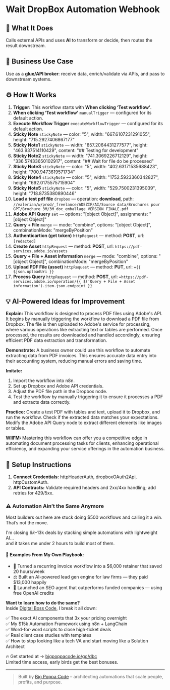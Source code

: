 # Wait DropBox Automation Webhook
## 🚀 What It Does
Calls external APIs and uses **AI** to transform or decide, then routes the result downstream.

## 💼 Business Use Case
Use as a **glue/API broker**: receive data, enrich/validate via APIs, and pass to downstream systems.

## ⚙️ How It Works
1. **Trigger:** This workflow starts with **When clicking ‘Test workflow’**.
2. **When clicking ‘Test workflow’** `manualTrigger` — configured for its default action.
3. **Execute Workflow Trigger** `executeWorkflowTrigger` — configured for its default action.
4. **Sticky Note** `stickyNote` — color: "5", width: "667.6107231291055", height: "715.2927406867177"
5. **Sticky Note1** `stickyNote` — width: "857.2064431277577", height: "463.937514110429", content: "## Testing for development"
6. **Sticky Note2** `stickyNote` — width: "741.3069226712129", height: "336.57433650102917", content: "## Wait for file do be processed"
7. **Sticky Note3** `stickyNote` — color: "5", width: "402.63171535688423", height: "700.9473619571734"
8. **Sticky Note4** `stickyNote` — color: "5", width: "1752.5923360342827", height: "692.0175575715904"
9. **Sticky Note5** `stickyNote` — color: "5", width: "529.7500231395039", height: "718.8735380890446"
10. **Load a test pdf file** `dropbox` — operation: **download**, path: `//valerian/w/prod/_freelance/ADEZIF/AI/Source data/Brochures pour GPT/Brochure 3M/3M_doc_emballage VERSION FINALE.pdf`
11. **Adobe API Query** `set` — options: "[object Object]", assignments: "[object Object]"
12. **Query + File** `merge` — mode: "combine", options: "[object Object]", combinationMode: "mergeByPosition"
13. **Authenticartion (get token)** `httpRequest` — method: **POST**, url: `[redacted]`
14. **Create Asset** `httpRequest` — method: **POST**, url: `https://pdf-services.adobe.io/assets`
15. **Query + File + Asset information** `merge` — mode: "combine", options: "[object Object]", combinationMode: "mergeByPosition"
16. **Upload PDF File (asset)** `httpRequest` — method: **PUT**, url: `={{ $json.uploadUri }}`
17. **Process Query** `httpRequest` — method: **POST**, url: `=https://pdf-services.adobe.io/operation/{{ $('Query + File + Asset information').item.json.endpoint }}`

## 💡 AI-Powered Ideas for Improvement
**Explain:** This workflow is designed to process PDF files using Adobe's API. It begins by manually triggering the workflow to download a PDF file from Dropbox. The file is then uploaded to Adobe's service for processing, where various operations like extracting text or tables are performed. Once processed, the results are downloaded and handled accordingly, ensuring efficient PDF data extraction and transformation.

**Demonstrate:** A business owner could use this workflow to automate extracting data from PDF invoices. This ensures accurate data entry into their accounting system, reducing manual errors and saving time.

**Imitate:** 
1. Import the workflow into n8n.
2. Set up Dropbox and Adobe API credentials.
3. Adjust the PDF file path in the Dropbox node.
4. Test the workflow by manually triggering it to ensure it processes a PDF and extracts data correctly.

**Practice:** Create a test PDF with tables and text, upload it to Dropbox, and run the workflow. Check if the extracted data matches your expectations. Modify the Adobe API Query node to extract different elements like images or tables.

**WIIFM:** Mastering this workflow can offer you a competitive edge in automating document processing tasks for clients, enhancing operational efficiency, and expanding your service offerings in the automation business.

## 🔧 Setup Instructions
1. **Connect Credentials:** httpHeaderAuth, dropboxOAuth2Api, httpCustomAuth.
2. **API Contracts:** Validate required headers and 2xx/4xx handling; add retries for 429/5xx.

### ⚠️ Automation Ain’t the Same Anymore

Most builders out here are stuck doing $500 workflows and calling it a win.  
That’s not the move.  

I'm closing $6k–$13k deals by stacking simple automations with lightweight AI...  
and it takes me under 2 hours to build most of them.

#### 🧠 Examples From My Own Playbook:
- 🔁 Turned a recurring invoice workflow into a $6,000 retainer that saved 20 hours/week  
- ⚖️ Built an AI-powered lead gen engine for law firms — they paid $13,000 happily  
- 🚀 Launched an SEO agent that outperforms funded companies — using free OpenAI credits  

**Want to learn how to do the same?**  
Inside [Digital Boss Code](https://bigpoppacode.io/go/dbc), I break it all down:

✅ The exact AI components that 3x your pricing overnight  
✅ My $15k Automation Framework using n8n + LangChain  
✅ Word-for-word scripts to close high-ticket deals  
✅ Real client case studies with templates  
✅ How to stop looking like a tech VA and start moving like a Solution Architect  

🔥 Get started at → [bigpoppacode.io/go/dbc](https://bigpoppacode.io/go/dbc)  
Limited time access, early birds get the best bonuses.

---
> Built by [Big Poppa Code](https://bigpoppacode.io) – architecting automations that scale people, profits, and purpose.
